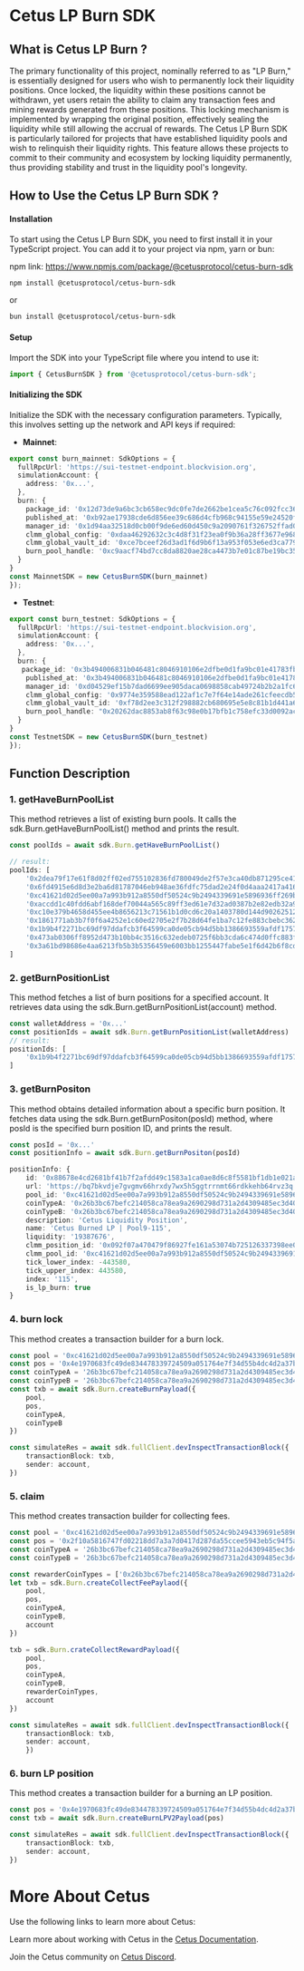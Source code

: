 # Cetus LP Burn SDK
## What is Cetus LP Burn ?
The primary functionality of this project, nominally referred to as "LP Burn," is essentially designed for users who wish to permanently lock their liquidity positions.  Once locked, the liquidity within these positions cannot be withdrawn, yet users retain the ability to claim any transaction fees and mining rewards generated from these positions.  This locking mechanism is implemented by wrapping the original position, effectively sealing the liquidity while still allowing the accrual of rewards.
The Cetus LP Burn SDK is particularly tailored for projects that have established liquidity pools and wish to relinquish their liquidity rights.  This feature allows these projects to commit to their community and ecosystem by locking liquidity permanently, thus providing stability and trust in the liquidity pool's longevity.

## How to Use the Cetus LP Burn SDK ?
#### Installation
To start using the Cetus LP Burn SDK, you need to first install it in your TypeScript project. You can add it to your project via npm, yarn or bun:

npm link: https://www.npmjs.com/package/@cetusprotocol/cetus-burn-sdk
```bash
npm install @cetusprotocol/cetus-burn-sdk
```
or 
```bash
bun install @cetusprotocol/cetus-burn-sdk
```

#### Setup
Import the SDK into your TypeScript file where you intend to use it:
```typescript
import { CetusBurnSDK } from '@cetusprotocol/cetus-burn-sdk';
```

#### Initializing the SDK
Initialize the SDK with the necessary configuration parameters. Typically, this involves setting up the network and API keys if required:
- **Mainnet**: 

```typescript
export const burn_mainnet: SdkOptions = {
  fullRpcUrl: 'https://sui-testnet-endpoint.blockvision.org',
  simulationAccount: {
    address: '0x...',
  },
  burn: {
    package_id: '0x12d73de9a6bc3cb658ec9dc0fe7de2662be1cea5c76c092fcc3606048cdbac27',
    published_at: '0xb92ae17938cde6d856ee39c686d4cfb968c94155e59e24520fbf60de38ebcd21',
    manager_id: '0x1d94aa32518d0cb00f9de6ed60d450c9a2090761f326752ffad06b2e9404f845',
    clmm_global_config: '0xdaa46292632c3c4d8f31f23ea0f9b36a28ff3677e9684980e4438403a67a3d8f',
    clmm_global_vault_id: '0xce7bceef26d3ad1f6d9b6f13a953f053e6ed3ca77907516481ce99ae8e588f2b',
    burn_pool_handle: '0xc9aacf74bd7cc8da8820ae28ca4473b7e01c87be19bc35bf81c9c7311e1b299e',
  }
}
const MainnetSDK = new CetusBurnSDK(burn_mainnet)
});
```

- **Testnet**: 

```typescript
export const burn_testnet: SdkOptions = {
  fullRpcUrl: 'https://sui-testnet-endpoint.blockvision.org',
  simulationAccount: {
    address: '0x...',
  },
  burn: {
   package_id: '0x3b494006831b046481c8046910106e2dfbe0d1fa9bc01e41783fb3ff6534ed3a',
    published_at: '0x3b494006831b046481c8046910106e2dfbe0d1fa9bc01e41783fb3ff6534ed3a',
    manager_id: '0xd04529ef15b7dad6699ee905daca0698858cab49724b2b2a1fc6b1ebc5e474ef',
    clmm_global_config: '0x9774e359588ead122af1c7e7f64e14ade261cfeecdb5d0eb4a5b3b4c8ab8bd3e',
    clmm_global_vault_id: '0xf78d2ee3c312f298882cb680695e5e8c81b1d441a646caccc058006c2851ddea',
    burn_pool_handle: "0x20262dac8853ab8f63c98e0b17bfb1c758efc33d0092ac3c5f204dfb7ba81ac5"
  }
}
const TestnetSDK = new CetusBurnSDK(burn_testnet)
});
```


## Function Description
### 1. getHaveBurnPoolList
This method retrieves a list of existing burn pools. It calls the sdk.Burn.getHaveBurnPoolList() method and prints the result.
```typescript
const poolIds = await sdk.Burn.getHaveBurnPoolList()

// result: 
poolIds: [
    '0x2dea79f17e61f8d02ff02ed755102836fd780049de2f57e3ca40db871295ce41',
    '0x6fd4915e6d8d3e2ba6d81787046eb948ae36fdfc75dad2e24f0d4aaa2417a416',
    '0xc41621d02d5ee00a7a993b912a8550df50524c9b2494339691e5896936ff269b',
    '0xaccdd1c40fdd6abf168def70044a565c89ff3ed61e7d32ad0387b2e82edb32a9',
    '0xc10e379b4658d455ee4b8656213c71561b1d0cd6c20a1403780d144d90262512',
    '0x1861771ab3b7f0f6a4252e1c60ed2705e2f7b28d64fe1ba7c12fe883cbebc362',
    '0x1b9b4f2271bc69df97ddafcb3f64599ca0de05cb94d5bb1386693559afdf1757',
    '0x473ab0306ff8952d473b10bb4c3516c632edeb0725f6bb3cda6c474d0ffc883f',
    '0x3a61bd98686e4aa6213fb5b3b5356459e6003bb1255447fabe5e1f6d42b6f8cd'
]
```

### 2. getBurnPositionList
This method fetches a list of burn positions for a specified account. It retrieves data using the sdk.Burn.getBurnPositionList(account) method.

```typescript
const walletAddress = '0x...'
const positionIds = await sdk.Burn.getBurnPositionList(walletAddress)
// result:
positionIds: [
    '0x1b9b4f2271bc69df97ddafcb3f64599ca0de05cb94d5bb1386693559afdf1757'
]
```

### 3. getBurnPositon
This method obtains detailed information about a specific burn position. It fetches data using the sdk.Burn.getBurnPositon(posId) method, where posId is the specified burn position ID, and prints the result.

```typescript
const posId = '0x...'
const positionInfo = await sdk.Burn.getBurnPositon(posId)

positionInfo: {
    id: '0x88678e4cd2681bf41b7f2afdd49c1583a1ca0ae8d6c8f5581bf1db1e021a1e48',
    url: 'https://bq7bkvdje7gvgmv66hrxdy7wx5h5ggtrrnmt66rdkkehb64rvz3q.arweave.net/DD4VVGknzVMyvvHjceP2v0_TGnGLWT96I1KIcPuRrnc',
    pool_id: '0xc41621d02d5ee00a7a993b912a8550df50524c9b2494339691e5896936ff269b',
    coinTypeA: '0x26b3bc67befc214058ca78ea9a2690298d731a2d4309485ec3d40198063c4abc::usdc::USDC',
    coinTypeB: '0x26b3bc67befc214058ca78ea9a2690298d731a2d4309485ec3d40198063c4abc::cetus::CETUS',
    description: 'Cetus Liquidity Position',
    name: 'Cetus Burned LP | Pool9-115',
    liquidity: '19387676',
    clmm_position_id: '0x092f07a470479f86927fe161a53074b725126337398ee01640d8ddd7bce7fa09',
    clmm_pool_id: '0xc41621d02d5ee00a7a993b912a8550df50524c9b2494339691e5896936ff269b',
    tick_lower_index: -443580,
    tick_upper_index: 443580,
    index: '115',
    is_lp_burn: true
}
```

### 4. burn lock
This method creates a transaction builder for a burn lock.
```typescript
const pool = '0xc41621d02d5ee00a7a993b912a8550df50524c9b2494339691e5896936ff269b'
const pos = '0x4e1970683fc49de834478339724509a051764e7f34d55b4dc4d2a37b7034669c' // is burn success
const coinTypeA = '26b3bc67befc214058ca78ea9a2690298d731a2d4309485ec3d40198063c4abc::usdc::USDC'
const coinTypeB = '26b3bc67befc214058ca78ea9a2690298d731a2d4309485ec3d40198063c4abc::cetus::CETUS'
const txb = await sdk.Burn.createBurnPayload({
    pool,
    pos,
    coinTypeA,
    coinTypeB
})

const simulateRes = await sdk.fullClient.devInspectTransactionBlock({
    transactionBlock: txb,
    sender: account,
})
```

### 5. claim
This method creates transaction builder for collecting fees.
```typescript
const pool = '0xc41621d02d5ee00a7a993b912a8550df50524c9b2494339691e5896936ff269b'
const pos = '0x2f10a5816747fd02218dd7a3a7d0417d287da55ccee5943eb5c94f5a6b552299' // is wrap pos id
const coinTypeA = '26b3bc67befc214058ca78ea9a2690298d731a2d4309485ec3d40198063c4abc::usdc::USDC'
const coinTypeB = '26b3bc67befc214058ca78ea9a2690298d731a2d4309485ec3d40198063c4abc::cetus::CETUS'

const rewarderCoinTypes = ['0x26b3bc67befc214058ca78ea9a2690298d731a2d4309485ec3d40198063c4abc::cetus::CETUS']
let txb = sdk.Burn.createCollectFeePaylaod({
    pool,
    pos,
    coinTypeA,
    coinTypeB,
    account
})

txb = sdk.Burn.crateCollectRewardPayload({
    pool,
    pos,
    coinTypeA,
    coinTypeB,
    rewarderCoinTypes,
    account
})

const simulateRes = await sdk.fullClient.devInspectTransactionBlock({
    transactionBlock: txb,
    sender: account,
    })
```


### 6. burn LP position
This method creates a transaction builder for a burning an LP position.
```typescript
const pos = '0x4e1970683fc49de834478339724509a051764e7f34d55b4dc4d2a37b7034669c' // is burn success
const txb = await sdk.Burn.createBurnLPV2Payload(pos)

const simulateRes = await sdk.fullClient.devInspectTransactionBlock({
    transactionBlock: txb,
    sender: account,
})
```


# More About Cetus

Use the following links to learn more about Cetus:

Learn more about working with Cetus in the [Cetus Documentation](https://cetus-1.gitbook.io/cetus-docs).

Join the Cetus community on [Cetus Discord](https://discord.com/channels/1009749448022315008/1009751382783447072).

